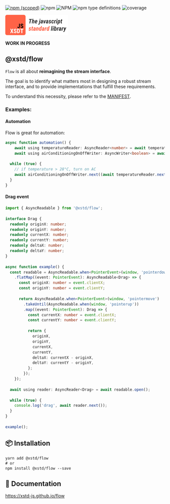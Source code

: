 [![npm (scoped)](https://img.shields.io/npm/v/@xstd/flow.svg)](https://www.npmjs.com/package/@xstd/flow)
![npm](https://img.shields.io/npm/dm/@xstd/flow.svg)
![NPM](https://img.shields.io/npm/l/@xstd/flow.svg)
![npm type definitions](https://img.shields.io/npm/types/@xstd/flow.svg)
![coverage](https://img.shields.io/badge/coverage-100%25-green)

<picture>
  <source height="64" media="(prefers-color-scheme: dark)" srcset="https://github.com/xstd-js/website/blob/main/assets/logo/png/logo-large-dark.png?raw=true">
  <source height="64" media="(prefers-color-scheme: light)" srcset="https://github.com/xstd-js/website/blob/main/assets/logo/png/logo-large-light.png?raw=true">
  <img height="64" alt="Shows a black logo in light color mode and a white one in dark color mode." src="https://github.com/xstd-js/website/blob/main/assets/logo/png/logo-large-light.png?raw=true">
</picture>

**WORK IN PROGRESS**

## @xstd/flow

`Flow` is all about **reimagining the stream interface**.

The goal is to identify what matters most in designing a robust stream interface, and to provide implementations that fulfill these requirements.

To understand this necessity, please refer to the [MANIFEST](MANIFEST.md).

### Examples:

#### Automation

Flow is great for automation:

```ts
async function automation() {
    await using temperatureReader: AsyncReader<number> = await temperatureDevice.open();
    await using airConditioningOnOffWriter: AsyncWriter<boolean> = await airConditioningDevice.open();

  while (true) {
    // if temperature > 28°C, turn on AC
    await airConditioningOnOffWriter.next((await temperatureReader.next()) > 28.0);
  }
}
```

#### Drag event

```ts
import { AsyncReadable } from '@xstd/flow';

interface Drag {
  readonly originX: number;
  readonly originY: number;
  readonly currentX: number;
  readonly currentY: number;
  readonly deltaX: number;
  readonly deltaY: number;
}

async function example() {
  const readable = AsyncReadable.when<PointerEvent>(window, 'pointerdown')
    .flatMap((event: PointerEvent): AsyncReadable<Drag> => {
      const originX: number = event.clientX;
      const originY: number = event.clientY;

      return AsyncReadable.when<PointerEvent>(window, 'pointermove')
        .takeUntil(AsyncReadable.when(window, 'pointerup'))
        .map((event: PointerEvent): Drag => {
          const currentX: number = event.clientX;
          const currentY: number = event.clientY;

          return {
            originX,
            originY,
            currentX,
            currentY,
            deltaX: currentX - originX,
            deltaY: currentY - originY,
          };
        });
    });

  await using reader: AsyncReader<Drag> = await readable.open();
  
  while (true) {
    console.log('drag', await reader.next());
  }
}

example();
```

## 📦 Installation

```shell
yarn add @xstd/flow
# or
npm install @xstd/flow --save
```

## 📜 Documentation

https://xstd-js.github.io/flow

